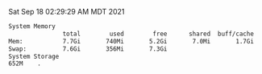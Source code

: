 Sat Sep 18 02:29:29 AM MDT 2021
```bash
System Memory
               total        used        free      shared  buff/cache   available
Mem:           7.7Gi       740Mi       5.2Gi       7.0Mi       1.7Gi       6.6Gi
Swap:          7.6Gi       356Mi       7.3Gi
System Storage
652M	.
```
```bash
